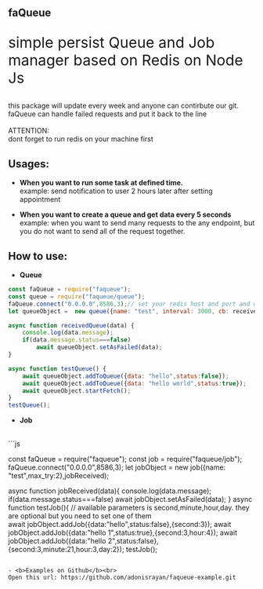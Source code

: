 faQueue<br>
-
<p style="font-size:30px">simple persist Queue and Job manager based on Redis on Node Js</p>
this package will update every week and anyone can contirbute our git.<br>
faQueue can handle failed requests and put it back to the line<br><br>
ATTENTION:<br>
dont forget to run redis on your machine first


<b>Usages:</b><br>
- 
- <b>When you want to run some task at defined time.<br></b>
example: send notification to user 2 hours later after setting appointment

- <b>When you want to create a queue and get data every 5 seconds</b><br>
example: when you want to send many requests to the any endpoint, but you do not want to send all of the request together.<br>

<b>How to use:</b>
-
- <b>Queue</b><br>
```js
const faQueue = require("faqueue");
const queue = require("faqueue/queue");
faQueue.connect("0.0.0.0",8586,3);// set your redis host and port and database (0-12)
let queueObject =  new queue({name: "test", interval: 3000, cb: receivedQueue,max_try:2}); // interval as ms

async function receivedQueue(data) {
    console.log(data.message);
    if(data.message.status===false)
        await queueObject.setAsFailed(data);
}

async function testQueue() {
    await queueObject.addToQueue({data: "hello",status:false});
    await queueObject.addToQueue({data: "hello world",status:true});
    await queueObject.startFetch();
}
testQueue();
```

- <b>Job</b>
<br>
```js

const faQueue = require("faqueue");
const job = require("faqueue/job");
faQueue.connect("0.0.0.0",8586,3);
let jobObject =  new job({name: "test",max_try:2},jobReceived);

async function jobReceived(data){
    console.log(data.message);
    if(data.message.status===false)
        await jobObject.setAsFailed(data);
}
async function testJob(){
// available parameters is second,minute,hour,day. they are optional but you need to set one of them<br>
    await jobObject.addJob({data:"hello",status:false},{second:3});
    await jobObject.addJob({data:"hello 1",status:true},{second:3,hour:4});
    await jobObject.addJob({data:"hello 2",status:false},{second:3,minute:21,hour:3,day:2});
testJob();
```

- <b>Examples on Github</b><br>
Open this url: https://github.com/adonisrayan/faqueue-example.git
